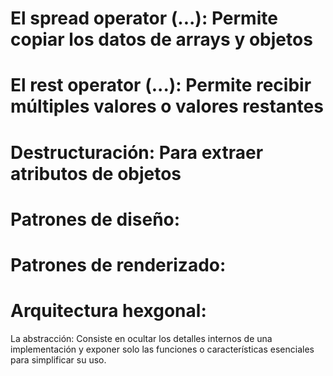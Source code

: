 # El spread operator (...): **Permite copiar los datos de arrays y objetos**
#   El rest operator (...): **Permite recibir múltiples valores o valores restantes**
#          Destructuración: **Para extraer atributos de objetos**
#       Patrones de diseño:
#  Patrones de renderizado:
#    Arquitectura hexgonal:

La abstracción: Consiste en ocultar los detalles internos de una implementación y exponer solo las funciones o características esenciales para simplificar su uso.
